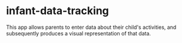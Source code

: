 # infant-data-tracking
This app allows parents to enter data about their child's activities, and subsequently produces a visual representation of that data.
